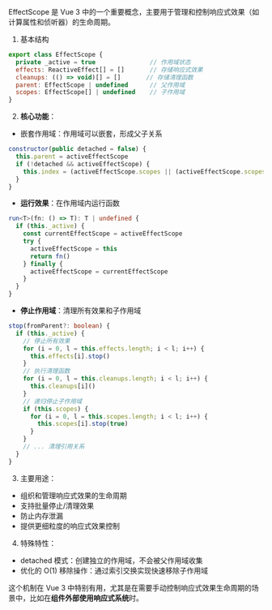EffectScope 是 Vue 3 中的一个重要概念，主要用于管理和控制响应式效果（如计算属性和侦听器）的生命周期。

1. 基本结构
```js
export class EffectScope {
  private _active = true               // 作用域状态
  effects: ReactiveEffect[] = []       // 存储响应式效果
  cleanups: (() => void)[] = []       // 存储清理函数
  parent: EffectScope | undefined      // 父作用域
  scopes: EffectScope[] | undefined    // 子作用域
}
```


2. **核心功能**：
+ 嵌套作用域：作用域可以嵌套，形成父子关系
```js
constructor(public detached = false) {
  this.parent = activeEffectScope
  if (!detached && activeEffectScope) {
    this.index = (activeEffectScope.scopes || (activeEffectScope.scopes = [])).push(this) - 1
  }
}
```

- **运行效果**：在作用域内运行函数
```typescript:packages/reactivity/src/effectScope.ts
run<T>(fn: () => T): T | undefined {
  if (this._active) {
    const currentEffectScope = activeEffectScope
    try {
      activeEffectScope = this
      return fn()
    } finally {
      activeEffectScope = currentEffectScope
    }
  }
}
```

- **停止作用域**：清理所有效果和子作用域
```typescript:packages/reactivity/src/effectScope.ts
stop(fromParent?: boolean) {
  if (this._active) {
    // 停止所有效果
    for (i = 0, l = this.effects.length; i < l; i++) {
      this.effects[i].stop()
    }
    // 执行清理函数
    for (i = 0, l = this.cleanups.length; i < l; i++) {
      this.cleanups[i]()
    }
    // 递归停止子作用域
    if (this.scopes) {
      for (i = 0, l = this.scopes.length; i < l; i++) {
        this.scopes[i].stop(true)
      }
    }
    // ... 清理引用关系
  }
}
```


3. 主要用途：
- 组织和管理响应式效果的生命周期
- 支持批量停止/清理效果
- 防止内存泄漏
- 提供更细粒度的响应式效果控制

4. 特殊特性：
- detached 模式：创建独立的作用域，不会被父作用域收集
- 优化的 O(1) 移除操作：通过索引交换实现快速移除子作用域

这个机制在 Vue 3 中特别有用，尤其是在需要手动控制响应式效果生命周期的场景中，比如在**组件外部使用响应式系统**时。